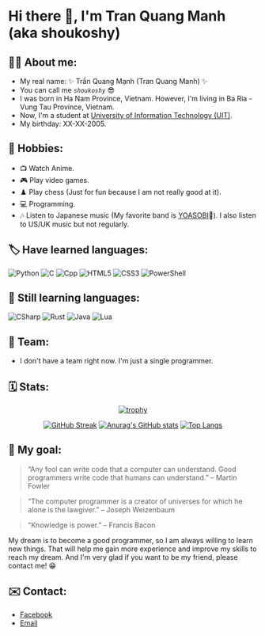 # Hi there 👋, I'm Tran Quang Manh (aka shoukoshy)

## 🧑‍🦰 About me:
  * My real name: ✨ Trần Quang Mạnh (Tran Quang Manh) ✨
  * You can call me _*`shoukoshy`*_ 😎
  * I was born in Ha Nam Province, Vietnam. However, I'm living in Ba Ria - Vung Tau Province, Vietnam. 
  * Now, I'm a student at [University of Information Technology (UIT)](https://en.uit.edu.vn/ "UIT's Homepage").
  * My birthday: XX-XX-2005.

## 🥰 Hobbies:
 * 📺 Watch Anime.
 * 🎮 Play video games.
 * ♟️ Play chess (Just for fun because I am not really good at it).
 * 💻 Programming.
 * 🎶 Listen to Japanese music (My favorite band is [YOASOBI](https://www.youtube.com/channel/UCvpredjG93ifbCP1Y77JyFA "YOASOBI's YouTube channel")💖). I also listen to US/UK music but not regularly.

## 🏷️ Have learned languages:
![Python](https://img.shields.io/badge/Python-3776AB?style=for-the-badge&logo=python&logoColor=white)
![C](https://img.shields.io/badge/C-00599C?style=for-the-badge&logo=c&logoColor=white)
![Cpp](https://img.shields.io/badge/C%2B%2B-00599C?style=for-the-badge&logo=c%2B%2B&logoColor=white)
![HTML5](https://img.shields.io/badge/HTML5-E34F26?style=for-the-badge&logo=html5&logoColor=white)
![CSS3](https://img.shields.io/badge/CSS3-1572B6?style=for-the-badge&logo=css3&logoColor=white)
![PowerShell](https://img.shields.io/badge/Powershell-2CA5E0?style=for-the-badge&logo=powershell&logoColor=white)

## 🌟 Still learning languages:
![CSharp](https://img.shields.io/badge/C%23-239120?style=for-the-badge&logo=c-sharp&logoColor=white)
![Rust](https://img.shields.io/badge/Rust-000000?style=for-the-badge&logo=rust&logoColor=white)
![Java](https://img.shields.io/badge/Java-ED8B00?style=for-the-badge&logo=openjdk&logoColor=white)
![Lua](https://img.shields.io/badge/Lua-2C2D72?style=for-the-badge&logo=lua&logoColor=white)

## 💪 Team:
 * I don't have a team right now. I'm just a single programmer.

## 🗓️ Stats:
 <div align="center">

   [![trophy](https://github-profile-trophy.vercel.app/?username=shoukoshy&theme=gruvbox&column=7&row=2)](https://github.com/ryo-ma/github-profile-trophy)
  
  </div>

 <div align="center">

  [![GitHub Streak](https://streak-stats.demolab.com?user=shoukoshy&theme=gruvbox&border_radius=10&card_width=500)](https://git.io/streak-stats)
  [![Anurag's GitHub stats](https://github-readme-stats.vercel.app/api?username=shoukoshy&show_icons=true&theme=gruvbox&card_width=500)](https://github.com/anuraghazra/github-readme-stats)
  [![Top Langs](https://github-readme-stats.vercel.app/api/top-langs/?username=shoukoshy&langCount=6&theme=gruvbox&layout=donut)](https://github.com/anuraghazra/github-readme-stats)

</div>

## 🎯 My goal:
> “Any fool can write code that a computer can understand. Good programmers write code that humans can understand.” – Martin Fowler <br>

> “The computer programmer is a creator of universes for which he alone is the lawgiver.” – Joseph Weizenbaum <br>

> “Knowledge is power.” – Francis Bacon <br>

My dream is to become a good programmer, so I am always willing to learn new things. That will help me gain more experience and improve my skills to reach my dream. And I'm very glad if you want to be my friend, please contact me! 😁

## ✉️ Contact:
- [Facebook](https://www.facebook.com/manhtran.shoukoshy "Personal Facebook")
- [Email](mailto:manhtran050805@gmail.com "Personal Email")
